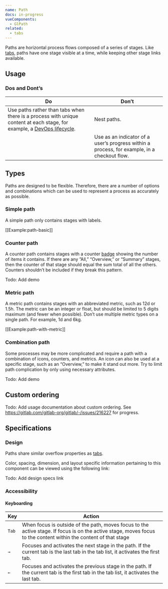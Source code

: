 ```yaml
---
name: Path
docs: in-progress
vueComponents:
  - GlPath
related:
  - tabs
---
```


Paths are horizontal process flows composed of a series of stages. Like [tabs](/components/tabs), paths have one stage visible at a time, while keeping other stage links available.

## Usage
 
### Dos and Dont’s

| Do | Don’t |
|-----------------------|------------------------|
| Use paths rather than tabs when there is a process with unique content at each stage, for example, a [DevOps lifecycle](https://about.gitlab.com/stages-devops-lifecycle/). | Nest paths. |
|  | Use as an indicator of a user’s progress within a process, for example, in a checkout flow. |

## Types

Paths are designed to be flexible. Therefore, there are a number of options and combinations which can be used to represent a process as accurately as possible.

### Simple path

A simple path only contains stages with labels.

[[Example:path-basic]]

### Counter path

A counter path contains stages with a counter [badge](/components/badge) showing the number of items it contains. If there are any ”All,” “Overview,” or “Summary” stages, then the counter of that stage should equal the sum total of all the others. Counters shouldn’t be included if they break this pattern.

Todo: Add demo

### Metric path

A metric path contains stages with an abbreviated metric, such as 12d or 1.5h. The metric can be an integer or float, but should be limited to 5 digits maximum (and fewer when possible). Don’t use multiple metric types on a single path. For example, 1d and 6kg. 

[[Example:path-with-metric]]

### Combination path

Some processes may be more complicated and require a path with a combination of icons, counters, and metrics. An icon can also be used at a specific stage, such as an “Overview,” to make it stand out more. Try to limit path complication by only using necessary attributes.

Todo: Add demo

## Custom ordering

Todo: Add usage documentation about custom ordering. See https://gitlab.com/gitlab-org/gitlab/-/issues/216227 for progress.

## Specifications

### Design

Paths share similar overflow properties as [tabs](/components/tabs).

Color, spacing, dimension, and layout specific information pertaining to this component can be viewed using the following link:

Todo: Add design specs link

### Accessibility

#### Keyboarding

| Key    | Action                                                                                                                                                                                                       |
|--------|--------------------------------------------------------------------------------------------------------------------------------------------------------------------------------------------------------------|
| `Tab`    | When focus is outside of the path, moves focus to the active stage. If focus is on the active stage, moves focus to the content within the content of that stage |
| `→`      | Focuses and activates the next stage in the path. If the current tab is the last tab in the tab list, it activates the first tab. |
| `←`      | Focuses and activates the previous stage in the path. If the current tab is the first tab in the tab list, it activates the last tab. |

